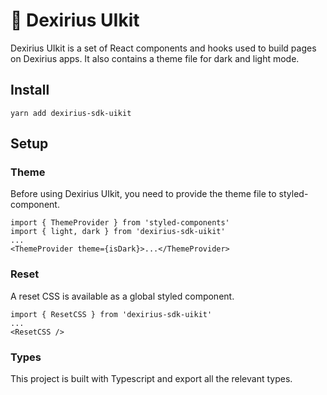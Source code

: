 # 🥞 Dexirius UIkit

Dexirius UIkit is a set of React components and hooks used to build pages on Dexirius apps. It also contains a theme file for dark and light mode.

## Install

`yarn add dexirius-sdk-uikit`

## Setup

### Theme

Before using Dexirius UIkit, you need to provide the theme file to styled-component.

```
import { ThemeProvider } from 'styled-components'
import { light, dark } from 'dexirius-sdk-uikit'
...
<ThemeProvider theme={isDark}>...</ThemeProvider>
```

### Reset

A reset CSS is available as a global styled component.

```
import { ResetCSS } from 'dexirius-sdk-uikit'
...
<ResetCSS />
```

### Types

This project is built with Typescript and export all the relevant types.



